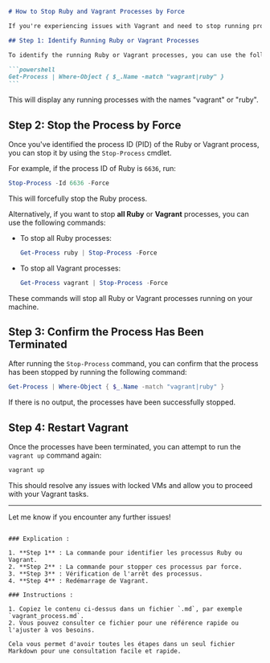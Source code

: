 ````markdown
# How to Stop Ruby and Vagrant Processes by Force

If you're experiencing issues with Vagrant and need to stop running processes (like Ruby or Vagrant) that may be locking your VM, follow these steps to terminate the processes by force.

## Step 1: Identify Running Ruby or Vagrant Processes

To identify the running Ruby or Vagrant processes, you can use the following command in PowerShell:

```powershell
Get-Process | Where-Object { $_.Name -match "vagrant|ruby" }
```
````

This will display any running processes with the names "vagrant" or "ruby".

## Step 2: Stop the Process by Force

Once you've identified the process ID (PID) of the Ruby or Vagrant process, you can stop it by using the `Stop-Process` cmdlet.

For example, if the process ID of Ruby is `6636`, run:

```powershell
Stop-Process -Id 6636 -Force
```

This will forcefully stop the Ruby process.

Alternatively, if you want to stop **all Ruby** or **Vagrant** processes, you can use the following commands:

- To stop all Ruby processes:

  ```powershell
  Get-Process ruby | Stop-Process -Force
  ```

- To stop all Vagrant processes:
  ```powershell
  Get-Process vagrant | Stop-Process -Force
  ```

These commands will stop all Ruby or Vagrant processes running on your machine.

## Step 3: Confirm the Process Has Been Terminated

After running the `Stop-Process` command, you can confirm that the process has been stopped by running the following command:

```powershell
Get-Process | Where-Object { $_.Name -match "vagrant|ruby" }
```

If there is no output, the processes have been successfully stopped.

## Step 4: Restart Vagrant

Once the processes have been terminated, you can attempt to run the `vagrant up` command again:

```powershell
vagrant up
```

This should resolve any issues with locked VMs and allow you to proceed with your Vagrant tasks.

---

Let me know if you encounter any further issues!

```

### Explication :

1. **Step 1** : La commande pour identifier les processus Ruby ou Vagrant.
2. **Step 2** : La commande pour stopper ces processus par force.
3. **Step 3** : Vérification de l'arrêt des processus.
4. **Step 4** : Redémarrage de Vagrant.

### Instructions :

1. Copiez le contenu ci-dessus dans un fichier `.md`, par exemple `vagrant_process.md`.
2. Vous pouvez consulter ce fichier pour une référence rapide ou l'ajuster à vos besoins.

Cela vous permet d'avoir toutes les étapes dans un seul fichier Markdown pour une consultation facile et rapide.


```

